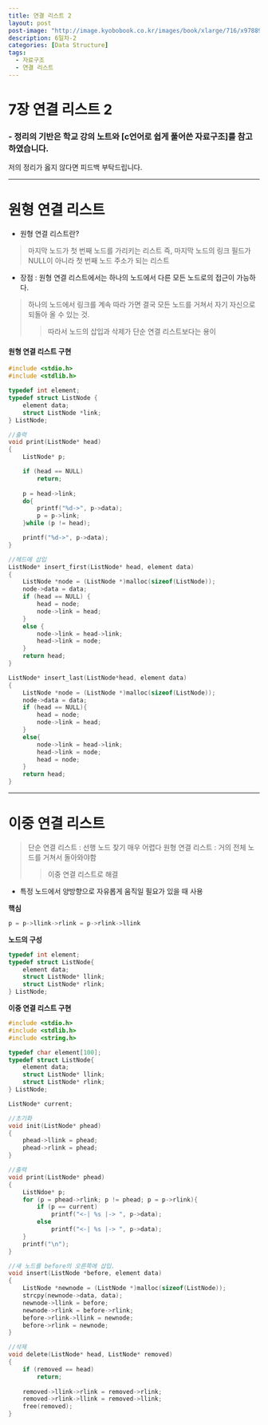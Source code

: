 ```yaml
---
title: 연결 리스트 2
layout: post
post-image: "http://image.kyobobook.co.kr/images/book/xlarge/716/x9788970509716.jpg"
description: 6일차-2
categories: [Data Structure]
tags:
  - 자료구조
  - 연결 리스트
---
```


# 7장 연결 리스트 2

### - 정리의 기반은 학교 강의 노트와 [c언어로 쉽게 풀어쓴 자료구조]를 참고하였습니다.

저의 정리가 옳지 않다면 피드백 부탁드립니다.

---

# 원형 연결 리스트
* 원형 연결 리스트란?
> 마지막 노드가 첫 번째 노드를 가리키는 리스트
> 즉, 마지막 노드의 링크 필드가 NULL이 아니라 첫 번째 노드 주소가 되는 리스트

* 장점 : 원형 연결 리스트에서는 하나의 노드에서 다른 모든 노드로의 접근이 가능하다.
> 하나의 노드에서 링크를 계속 따라 가면 결국 모든 노드를 거쳐서 자기 자신으로 되돌아 올 수 있는 것.
>> 따라서 노드의 삽입과 삭제가 단순 연결 리스트보다는 용이

#### 원형 연결 리스트 구현
```c
#include <stdio.h>
#include <stdlib.h>

typedef int element;
typedef struct ListNode {
    element data;
    struct ListNode *link;
} ListNode;

//출력
void print(ListNode* head)
{
    ListNode* p;

    if (head == NULL)
        return;
    
    p = head->link;
    do{
        printf("%d->", p->data);
        p = p->link;
    }while (p != head);

    printf("%d->", p->data);
}

//헤드에 삽입
ListNode* insert_first(ListNode* head, element data)
{
    ListNode *node = (ListNode *)malloc(sizeof(ListNode));
    node->data = data;
    if (head == NULL) {
        head = node;
        node->link = head;
    }
    else {
        node->link = head->link;
        head->link = node;
    }
    return head;
}

ListNode* insert_last(ListNode*head, element data)
{
    ListNode *node = (ListNode *)malloc(sizeof(ListNode));
    node->data = data;
    if (head == NULL){
        head = node;
        node->link = head;
    }
    else{
        node->link = head->link;
        head->link = node;
        head = node;
    }
    return head;
}
```

---  
  
# 이중 연결 리스트
> 단순 연결 리스트 : 선행 노드 찾기 매우 어렵다
> 원형 연결 리스트 : 거의 전체 노드를 거쳐서 돌아와야함
>> 이중 연결 리스트로 해결
* 특정 노드에서 양방향으로 자유롭게 움직일 필요가 있을 때 사용

__핵심__
```c
p = p->llink->rlink = p->rlink->llink
```

__노드의 구성__
```c
typedef int element;
typedef struct ListNode{
    element data;
    struct ListNode* llink;
    struct ListNode* rlink;
} ListNode;
```

__이중 연결 리스트 구현__
```c
#include <stdio.h>
#include <stdlib.h>
#include <string.h>

typedef char element[100];
typedef struct ListNode{
    element data;
    struct ListNode* llink;
    struct ListNode* rlink;
} ListNode;

ListNode* current;

//초기화
void init(ListNode* phead)
{
    phead->llink = phead;
    phead->rlink = phead;
}

//출력
void print(ListNode* phead)
{
    ListNdoe* p;
    for (p = phead->rlink; p != phead; p = p->rlink){
        if (p == current)
            printf("<-| %s |-> ", p->data);
        else
            printf("<-| %s |-> ", p->data);
    }
    printf("\n");
}

//새 노드를 before의 오른쪽에 삽입.
void insert(ListNode *before, element data)
{
    ListNode *newnode = (ListNode *)malloc(sizeof(ListNode));
    strcpy(newnode->data, data);
    newnode->llink = before;
    newnode->rlink = before->rlink;
    before->rlink->llink = newnode;
    before->rlink = newnode;
}

//삭제
void delete(ListNode* head, ListNode* removed)
{
    if (removed == head)
        return;
    
    removed->llink->rlink = removed->rlink;
    removed->rlink->llink = removed->llink;
    free(removed);
}
```
